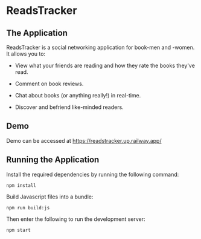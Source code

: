 # ReadsTracker

## The Application

ReadsTracker is a social networking application for book-men and -women. It allows you to:

-   View what your friends are reading and how they rate the books they've read.

-   Comment on book reviews.

-   Chat about books (or anything really!) in real-time.

-   Discover and befriend like-minded readers.

## Demo

Demo can be accessed at https://readstracker.up.railway.app/

## Running the Application

Install the required dependencies by running the following command:

```
npm install
```

Build Javascript files into a bundle:

```
npm run build:js
```

Then enter the following to run the development server:

```
npm start
```
